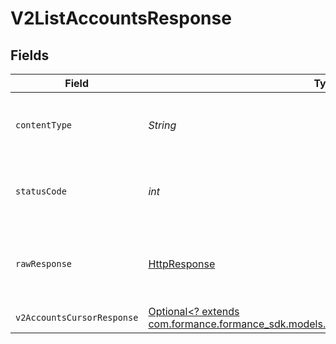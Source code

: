 # V2ListAccountsResponse


## Fields

| Field                                                                                                                                   | Type                                                                                                                                    | Required                                                                                                                                | Description                                                                                                                             |
| --------------------------------------------------------------------------------------------------------------------------------------- | --------------------------------------------------------------------------------------------------------------------------------------- | --------------------------------------------------------------------------------------------------------------------------------------- | --------------------------------------------------------------------------------------------------------------------------------------- |
| `contentType`                                                                                                                           | *String*                                                                                                                                | :heavy_check_mark:                                                                                                                      | HTTP response content type for this operation                                                                                           |
| `statusCode`                                                                                                                            | *int*                                                                                                                                   | :heavy_check_mark:                                                                                                                      | HTTP response status code for this operation                                                                                            |
| `rawResponse`                                                                                                                           | [HttpResponse<InputStream>](https://docs.oracle.com/en/java/javase/11/docs/api/java.net.http/java/net/http/HttpResponse.html)           | :heavy_check_mark:                                                                                                                      | Raw HTTP response; suitable for custom response parsing                                                                                 |
| `v2AccountsCursorResponse`                                                                                                              | [Optional<? extends com.formance.formance_sdk.models.shared.V2AccountsCursorResponse>](../../models/shared/V2AccountsCursorResponse.md) | :heavy_minus_sign:                                                                                                                      | OK                                                                                                                                      |